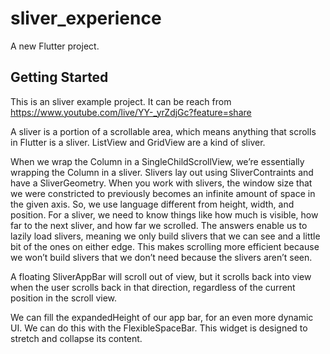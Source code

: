 # sliver_experience

A new Flutter project.

## Getting Started

This is an sliver example project. It can be reach from https://www.youtube.com/live/YY-_yrZdjGc?feature=share

A sliver is a portion of a scrollable area, which means anything that scrolls in Flutter is a sliver. ListView and GridView are a kind of sliver.

When we wrap the Column in a SingleChildScrollView, we’re essentially wrapping the Column in a sliver. Slivers lay out using SliverContraints and have a SliverGeometry. When you work with slivers, the window size that we were constricted to previously becomes an infinite amount of space in the given axis. So, we use language different from height, width, and position. For a sliver, we need to know things like how much is visible, how far to the next sliver, and how far we scrolled. The answers enable us to lazily load slivers, meaning we only build slivers that we can see and a little bit of the ones on either edge. This makes scrolling more efficient because we won’t build slivers that we don’t need because the slivers aren’t seen.

A floating SliverAppBar will scroll out of view, but it scrolls back into view when the user scrolls back in that direction, regardless of the current position in the scroll view.

We can fill the expandedHeight of our app bar, for an even more dynamic UI. We can do this with the FlexibleSpaceBar. This widget is designed to stretch and collapse its content. 